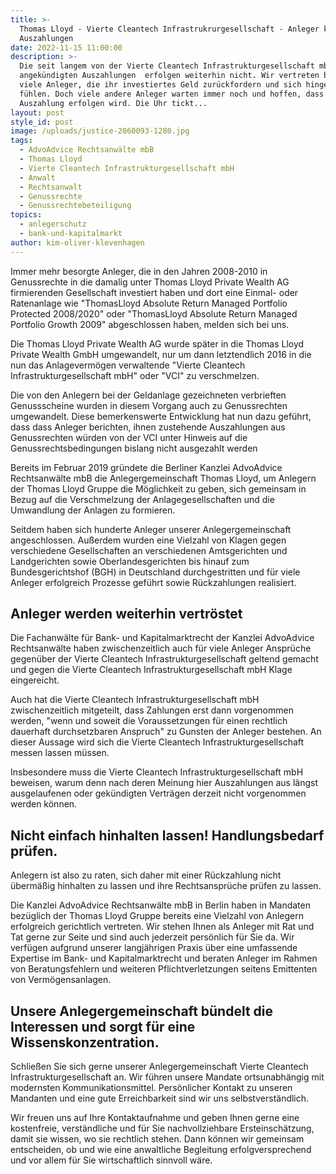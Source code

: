 ```yaml
---
title: >-
  Thomas Lloyd - Vierte Cleantech Infrastrukrurgesellschaft - Anleger klagen auf
  Auszahlungen
date: 2022-11-15 11:00:00
description: >-
  Die seit langem von der Vierte Cleantech Infrastrukturgesellschaft mbH (VCI)
  angekündigten Auszahlungen  erfolgen weiterhin nicht. Wir vertreten bereits
  viele Anleger, die ihr investiertes Geld zurückfordern und sich hingehalten
  fühlen. Doch viele andere Anleger warten immer noch und hoffen, dass eine
  Auszahlung erfolgen wird. Die Uhr tickt... 
layout: post
style_id: post
image: /uploads/justice-2060093-1280.jpg
tags:
  - AdvoAdvice Rechtsanwälte mbB
  - Thomas Lloyd
  - Vierte Cleantech Infrastrukturgesellschaft mbH
  - Anwalt
  - Rechtsanwalt
  - Genussrechte
  - Genussrechtebeteiligung
topics:
  - anlegerschutz
  - bank-und-kapitalmarkt
author: kim-oliver-klevenhagen
---
```

Immer mehr besorgte Anleger, die in den Jahren 2008-2010 in Genussrechte in die damalig unter Thomas Lloyd Private Wealth AG firmierenden Gesellschaft investiert haben und dort eine Einmal- oder Ratenanlage wie "ThomasLloyd Absolute Return Managed Portfolio Protected 2008/2020" oder "ThomasLloyd Absolute Return Managed Portfolio Growth 2009" abgeschlossen haben, melden sich bei uns.

Die Thomas Lloyd Private Wealth AG wurde später in die Thomas Lloyd Private Wealth GmbH umgewandelt, nur um dann letztendlich 2016 in die nun das Anlagevermögen verwaltende "Vierte Cleantech Infrastrukturgesellschaft mbH" oder "VCI" zu verschmelzen.

Die von den Anlegern bei der Geldanlage gezeichneten verbrieften Genussscheine wurden in diesem Vorgang auch zu Genussrechten umgewandelt. Diese bemerkenswerte Entwicklung hat nun dazu geführt, dass dass Anleger berichten, ihnen zustehende Auszahlungen aus Genussrechten würden von der VCI unter Hinweis auf die Genussrechtsbedingungen bislang nicht ausgezahlt werden

Bereits im Februar 2019 gründete die Berliner Kanzlei AdvoAdvice Rechtsanwälte mbB die Anlegergemeinschaft Thomas Lloyd, um Anlegern der Thomas Lloyd Gruppe die Möglichkeit zu geben, sich gemeinsam in Bezug auf die Verschmelzung der Anlagegesellschaften und die Umwandlung der Anlagen zu formieren.

Seitdem haben sich hunderte Anleger unserer Anlegergemeinschaft angeschlossen. Au&szlig;erdem wurden eine Vielzahl von Klagen gegen verschiedene Gesellschaften an verschiedenen Amtsgerichten und Landgerichten sowie Oberlandesgerichten bis hinauf zum Bundesgerichtshof (BGH) in Deutschland durchgestritten und für viele Anleger erfolgreich Prozesse geführt sowie Rückzahlungen realisiert.

## Anleger werden weiterhin vertröstet

Die Fachanwälte für Bank- und Kapitalmarktrecht der Kanzlei AdvoAdvice Rechtsanwälte haben zwischenzeitlich auch für viele Anleger Ansprüche gegenüber der Vierte Cleantech Infrastrukturgesellschaft geltend gemacht und gegen die Vierte Cleantech Infrastrukturgesellschaft mbH Klage eingereicht.

Auch hat die Vierte Cleantech Infrastrukturgesellschaft mbH zwischenzeitlich mitgeteilt, dass Zahlungen erst dann vorgenommen werden, "wenn und soweit die Voraussetzungen für einen rechtlich dauerhaft durchsetzbaren Anspruch" zu Gunsten der Anleger bestehen. An dieser Aussage wird sich die Vierte Cleantech Infrastrukturgesellschaft messen lassen müssen.

Insbesondere muss die Vierte Cleantech Infrastrukturgesellschaft mbH beweisen, warum denn nach deren Meinung hier Auszahlungen aus längst ausgelaufenen oder gekündigten Verträgen derzeit nicht vorgenommen werden können.&nbsp;

## Nicht einfach hinhalten lassen\! Handlungsbedarf prüfen.

Anlegern ist also zu raten, sich daher mit einer Rückzahlung nicht übermä&szlig;ig hinhalten zu lassen und ihre Rechtsansprüche prüfen zu lassen.

Die Kanzlei AdvoAdvice Rechtsanwälte mbB in Berlin haben in Mandaten bezüglich der Thomas Lloyd Gruppe bereits eine Vielzahl von Anlegern erfolgreich gerichtlich vertreten. Wir stehen Ihnen als Anleger mit Rat und Tat gerne zur Seite und sind auch jederzeit persönlich für Sie da. Wir verfügen aufgrund unserer langjährigen Praxis über eine umfassende Expertise im Bank- und Kapitalmarktrecht und beraten Anleger im Rahmen von Beratungsfehlern und weiteren Pflichtverletzungen seitens Emittenten von Vermögensanlagen.

## Unsere Anlegergemeinschaft bündelt die Interessen und sorgt für eine Wissenskonzentration.

Schlie&szlig;en Sie sich gerne unserer Anlegergemeinschaft Vierte Cleantech Infrastrukturgesellschaft an. Wir führen unsere Mandate ortsunabhängig mit modernsten Kommunikationsmittel. Persönlicher Kontakt zu unseren Mandanten und eine gute Erreichbarkeit sind wir uns selbstverständlich.

Wir freuen uns auf Ihre Kontaktaufnahme und geben Ihnen gerne eine kostenfreie, verständliche und für Sie nachvollziehbare Ersteinschätzung, damit sie wissen, wo sie rechtlich stehen. Dann können wir gemeinsam entscheiden, ob und wie eine anwaltliche Begleitung erfolgversprechend und vor allem für Sie wirtschaftlich sinnvoll wäre.
